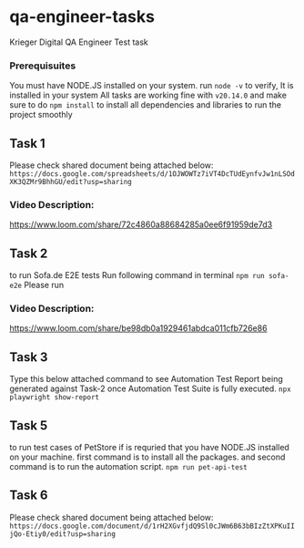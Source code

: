 # qa-engineer-tasks
Krieger Digital QA Engineer Test task
### Prerequisuites
You must have NODE.JS installed on your system.
run `node -v` to verify, It is installed in your system
All tasks are working fine with `v20.14.0`
and make sure to do `npm install` to install all dependencies
and libraries to run the project smoothly

## Task 1
Please check shared document being attached below:
`https://docs.google.com/spreadsheets/d/1OJWOWTz7iVT4DcTUdEynfvJw1nLSOdXK3QZMr9BhhGU/edit?usp=sharing`

### Video Description:
https://www.loom.com/share/72c4860a88684285a0ee6f91959de7d3


## Task 2
to run Sofa.de E2E tests Run following command in terminal
`npm run sofa-e2e`
Please run

### Video Description: 
https://www.loom.com/share/be98db0a1929461abdca011cfb726e86


## Task 3
Type this below attached command to see Automation Test Report being generated against Task-2 
once Automation Test Suite is fully executed.
`npx playwright show-report`

## Task 5
to run test cases of PetStore if is requried that you have NODE.JS installed on your 
machine.
first command is to install all the packages.
and second command is to run the automation script.
`npm run pet-api-test`

## Task 6
Please check shared document being attached below:
`https://docs.google.com/document/d/1rH2XGvfjdQ9Sl0cJWm6B63bBIzZtXPKuIIjQo-Etiy0/edit?usp=sharing`



